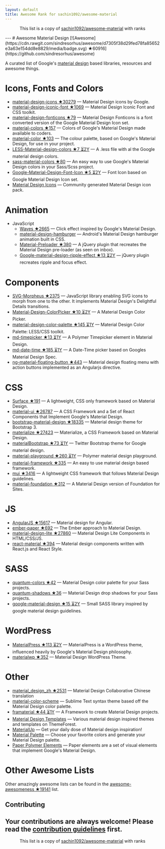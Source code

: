 ```yaml
---
layout: default
title: Awesome Rank for sachin1092/awesome-material
---
```


<p align="center">
	This list is a copy of <a href="https://github.com/sachin1092/awesome-material">sachin1092/awesome-material</a> with ranks
</p>
---
# Awesome Material Design [![Awesome](https://cdn.rawgit.com/sindresorhus/awesome/d7305f38d29fed78fa85652e3a63e154dd8e8829/media/badge.svg) ★60916](https://github.com/sindresorhus/awesome)

A curated list of Google's [material design](http://www.google.com/design/spec) based libraries, resources and awesome things.

Icons, Fonts and Colors
==
  - [material-design-icons ★30279](https://github.com/google/material-design-icons) — Material Design icons by Google.
  - [material-design-iconic-font ★1069](https://github.com/zavoloklom/material-design-iconic-font) — Material Design Iconic Font and CSS toolkit.
  - [material-design-fonticons ★79](https://github.com/designjockey/material-design-fonticons) — Material Design Fonticons is a font converted version of the Google Material Design Icon set.
  - [material-colors ★157](https://github.com/shuhei/material-colors) — Colors of Google's Material Design made available to coders.
  - [material-color ★103](https://github.com/mrmlnc/material-color) — The colour palette, based on Google's Material Design, for use in your project.
  - [LESS-Material-design-colors ★7 ⏳2Y](https://github.com/tisign/LESS-Material-design-colors) — A .less file with al the Google material design colors.
  - [sass-material-colors ★80](https://github.com/minusfive/sass-material-colors) — An easy way to use Google's Material Design colors in your Sass/Scss project.
  - [Google-Material-Design-Font-Icon ★5 ⏳2Y](https://github.com/Seb-L/Google-Material-Design-Font-Icon) — Font Icon based on Google Material Design Icon set.
  - [Material Design Icons](https://materialdesignicons.com/) — Community generated Material Design icon pack.

Animation
==
  - JavaScript
    - [Waves ★2665](https://github.com/fians/Waves) — Click effect inspired by Google's Material Design.
    - [material-design-hamburger](https://github.com/swirlycheetah/material-design-hamburger) — Android's Material Design hamburger animation built in CSS.
    - [Material-Preloader ★380](https://github.com/aarondo/Material-Preloader) — A jQuery plugin that recreates the Material Design pre-loader (as seen on inbox).
    - [Google-material-design-ripple-effect ★13 ⏳2Y](https://github.com/ninox92/Google-material-design-ripple-effect) — jQuery plugin recreates ripple and focus effect.
  
Components
==
  - [SVG-Morpheus ★2375](https://github.com/alexk111/SVG-Morpheus) — JavaScript library enabling SVG icons to morph from one to the other. It implements Material Design's Delightful Details transitions.
  - [Material-Design-ColorPicker ★10 ⏳2Y](https://github.com/Fraina/Material-Design-ColorPicker) — A Material Design Color Picker.
  - [material-design-color-palette ★145 ⏳1Y](https://github.com/zavoloklom/material-design-color-palette) — Material Design Color Palette: LESS/CSS toolkit.
  - [md-timepicker ★13 ⏳1Y](https://github.com/dotlouis/md-timepicker) — A Polymer Timepicker element in Material Design.
  - [md-date-time ★185 ⏳1Y](https://github.com/SimeonC/md-date-time) — A Date-Time picker based on Googles Material Design Spec.
  - [ng-material-floating-button ★443](https://github.com/nobitagit/ng-material-floating-button) — Material design floating menu with action buttons implemented as an Angularjs directive.


CSS
==
  - [Surface ★191](https://github.com/mildrenben/surface) — A lightweight, CSS only framework based on Material Design.
  - [material-ui ★26787](https://github.com/callemall/material-ui) — A CSS Framework and a Set of React Components that Implement Google's Material Design.
  - [bootstrap-material-design ★18335](https://github.com/FezVrasta/bootstrap-material-design) — Material design theme for Bootstrap 3.
  - [materialize ★27423](https://github.com/Dogfalo/materialize) — Materialize, a CSS Framework based on Material Design.
  - [materialBootstrap ★73 ⏳1Y](https://github.com/throrin19/materialBootstrap) — Twitter Bootstrap theme for Google material design.
  - [material-playground ★260 ⏳1Y](https://github.com/ebidel/material-playground) — Polymer material design playground.
  - [material-framework ★335](https://github.com/nt1m/material-framework) — An easy to use material design based framework.
  - [mui ★3416](https://github.com/muicss/mui) — A lightweight CSS framework that follows Material Design guidelines.
  - [material-foundation ★312](https://github.com/eucalyptuss/material-foundation) — A Material Design version of Foundation for Sites.

JS
==
  - [AngularJS ★15617](https://github.com/angular/material) — Material design for Angular.
  - [ember-paper ★692](https://github.com/miguelcobain/ember-paper) — The Ember approach to Material Design.
  - [material-design-lite ★27860](https://github.com/google/material-design-lite) — Material Design Lite Components in HTML/CSS/JS.
  - [react-material ★394](https://github.com/BerkeleyTrue/react-material) — Material design components written with React.js and React Style.


SASS
==
  - [quantum-colors ★42](https://github.com/nkpfstr/quantum-colors) — Material Design color palette for your Sass projects.
  - [quantum-shadows ★36](https://github.com/nkpfstr/quantum-shadows) — Material Design drop shadows for your Sass projects.
  - [google-material-design ★15 ⏳2Y](https://github.com/axyz/google-material-design) — Small SASS library inspired by google material design guidelines.


WordPress
==
  - [MaterialPress ★113 ⏳2Y](https://github.com/alexpatin/MaterialPress) — MaterialPress is a WordPress theme, influenced heavily by Google's Material Design philosophy.
  - [materialwp ★352](https://github.com/braginteractive/materialwp) — Material Design WordPress Theme.

Other
==
  - [material_design_zh ★2531](https://github.com/1sters/material_design_zh) — Material Design Collaborative Chinese translation
  - [material-color-scheme](https://github.com/paradox41/material-color-scheme) — Sublime Text syntax theme based off the Material Design color palette.
  - [framaterial ★44 ⏳1Y](https://github.com/Framaterial/framaterial) — A Framework to create Material Design projects.
  - [Material Design Templates](http://themeforest.net/tags/material%20design) — Various material design inspired themes and templates on ThemeForest.
  - [MaterialUp](http://www.materialup.com/) — Get your daily dose of Material design inspiration!
  - [Material Palette](http://www.materialpalette.com/) — Choose your favorite colors and generate your Material Design palette.
  - [Paper Polymer Elements](https://elements.polymer-project.org/browse?package=paper-elements) — Paper elements are a set of visual elements that implement Google's Material Design.
  
# Other Awesome Lists
Other amazingly awesome lists can be found in the [awesome-awesomeness ★19141](https://github.com/bayandin/awesome-awesomeness) list.

## Contributing

Your contributions are always welcome! Please read the [contribution guidelines](https://github.com/sachin1092/awesome-material/blob/master/contributing.md) first.
---
<p align="center">
	This list is a copy of <a href="https://github.com/sachin1092/awesome-material">sachin1092/awesome-material</a> with ranks
</p>
